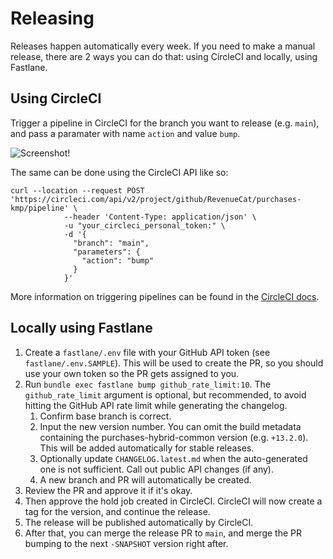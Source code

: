 # Releasing
Releases happen automatically every week. If you need to make a manual release, there are 2 ways you can do that: using CircleCI and locally, using Fastlane.

## Using CircleCI
Trigger a pipeline in CircleCI for the branch you want to release (e.g. `main`), and pass a paramater with name `action` and value `bump`.

![Screenshot!](https://user-images.githubusercontent.com/664544/191806930-07737e3d-8c44-4bfd-8cef-b471b72643a4.png "CircleCI screenshot")


The same can be done using the CircleCI API like so:

```shell
curl --location --request POST 'https://circleci.com/api/v2/project/github/RevenueCat/purchases-kmp/pipeline' \
            --header 'Content-Type: application/json' \
            -u "your_circleci_personal_token:" \
            -d '{
              "branch": "main",
              "parameters": {
                "action": "bump"
              }
            }'
```

More information on triggering pipelines can be found in the [CircleCI docs](https://circleci.com/docs/triggers-overview).

## Locally using Fastlane
1. Create a `fastlane/.env` file with your GitHub API token (see `fastlane/.env.SAMPLE`). This will be used to create the PR, so you should use your own token so the PR gets assigned to you.
2. Run `bundle exec fastlane bump github_rate_limit:10`. The `github_rate_limit` argument is optional, but recommended, to avoid hitting the GitHub API rate limit while generating the changelog. 
    1. Confirm base branch is correct.
    2. Input the new version number. You can omit the build metadata containing the purchases-hybrid-common version (e.g. `+13.2.0`). This will be added automatically for stable releases. 
    3. Optionally update `CHANGELOG.latest.md` when the auto-generated one is not sufficient. Call out public API changes (if any).
    4. A new branch and PR will automatically be created.
3. Review the PR and approve it if it's okay.
4. Then approve the hold job created in CircleCI. CircleCI will now create a tag for the version, and continue the release.
5. The release will be published automatically by CircleCI.
6. After that, you can merge the release PR to `main`, and merge the PR bumping to the next `-SNAPSHOT` version right after.

